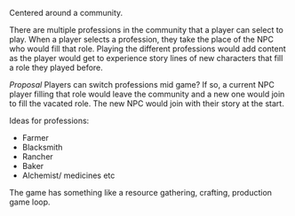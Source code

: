 Centered around a community.

There are multiple professions in the community that a player can select to play. When a
player selects a profession, they take the place of the NPC who would fill that role.
Playing the different professions would add content as the player would get to
experience story lines of new characters that fill a role they played before.

*Proposal*
Players can switch professions mid game? If so, a current NPC player filling that role
would leave the community and a new one would join to fill the vacated role. The new
NPC would join with their story at the start.

Ideas for professions:
- Farmer
- Blacksmith
- Rancher
- Baker
- Alchemist/ medicines etc

The game has something like a resource gathering, crafting, production game loop. 
